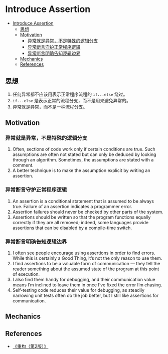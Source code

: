 # Introduce Assertion


<!-- TOC -->

- [Introduce Assertion](#introduce-assertion)
    - [思想](#思想)
    - [Motivation](#motivation)
        - [异常就是异常，不是特殊的逻辑分支](#异常就是异常不是特殊的逻辑分支)
        - [异常断言守护正常程序逻辑](#异常断言守护正常程序逻辑)
        - [异常断言明确告知逻辑边界](#异常断言明确告知逻辑边界)
    - [Mechanics](#mechanics)
    - [References](#references)

<!-- /TOC -->


## 思想
1. 任何异常都不应该用表示正常程序流程的 `if...else` 绕过。
2. `if...else` 是表示正常的流程分支，而不是用来避免异常的。
3. 异常就是异常，而不是一种流程分支。


## Motivation
### 异常就是异常，不是特殊的逻辑分支
1. Often, sections of code work only if certain conditions are true. Such assumptions are often not stated but can only be deduced by looking through an algorithm. Sometimes, the assumptions are stated with a comment. 
2. A better technique is to make the assumption explicit by writing an assertion.

### 异常断言守护正常程序逻辑
1. An assertion is a conditional statement that is assumed to be always true. Failure of an assertion indicates a programmer error. 
2. Assertion failures should never be checked by other parts of the system. 
3. Assertions should be written so that the program functions equally correctly if they are all removed; indeed, some languages provide assertions that can be disabled by a compile-­time switch.

### 异常断言明确告知逻辑边界
1. I often see people encourage using assertions in order to find errors. While this is certainly a Good Thing, it’s not the only reason to use them. 
2. I find assertions to be a valuable form of communication — they tell the reader something about the assumed state of the program at this point of execution. 
3. I also find them handy for debugging, and their communication value means I’m inclined to leave them in once I’ve fixed the error I’m chasing. 
4. Self­-testing code reduces their value for debugging, as steadily narrowing unit tests often do the job better, but I still like assertions for communication.


## Mechanics


## References
* [《重构（第2版）》](https://book.douban.com/subject/33400354/)
